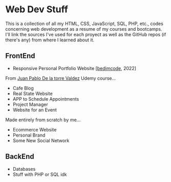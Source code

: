 # Web Dev Stuff

This is a collection of all my HTML, CSS, JavaScript, SQL, PHP, etc., codes concerning web development as a resume of my courses and bootcamps. I'll link the sources I've used for each proyect as well as the GitHub repos (if there's any) from where I learned about it.

## FrontEnd
- Responsive Personal Portfolio Website [[bedimcode](https://github.com/bedimcode), 2022]

From [Juan Pablo De la torre Valdez](https://www.udemy.com/course/desarrollo-web-completo-con-html5-css3-js-php-y-mysql/#instructor-1) Udemy course...
- Cafe Blog
- Real State Website
- APP to Schedule Appointments
- Project Manager
- Website for an Event

Made entirely from scratch by me...

- Ecommerce Website
- Personal Brand
- Some New Social Network

## BackEnd
- Databases
- Stuff with PHP or SQL idk
